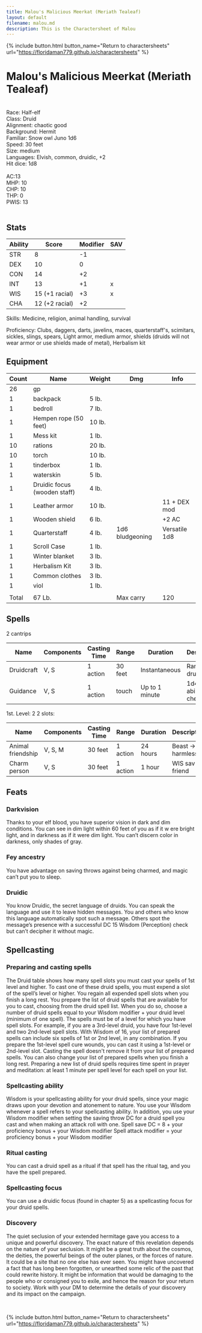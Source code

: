 ```yaml
---
title: Malou's Malicious Meerkat (Meriath Tealeaf)
layout: default
filename: malou.md
description: This is the Charactersheet of Malou
---
```

{% include button.html button_name="Return to charactersheets" url="https://floridaman779.github.io/charactersheets" %}

# Malou's Malicious Meerkat (Meriath Tealeaf)

<br>
Race: Half-elf<br>
Class: Druid<br>
Alignment: chaotic good<br>
Background: Hermit<br>
Familiar: Snow owl Juno 1d6<br>
Speed: 30 feet<br>
Size: medium<br>
Languages: Elvish, common, druidic, +2<br>
Hit dice: 1d8<br>
<br>
AC:13<br>
MHP: 10<br>
CHP: 10<br>
THP: 0<br>
PWIS: 13<br>
<br>

## Stats

|     Ability    |     Score             |     Modifier    |     SAV    |
|----------------|-----------------------|-----------------|------------|
|     STR        |     8                 |     -1          |            |
|     DEX        |     10                |     0           |            |
|     CON        |     14                |     +2          |            |
|     INT        |     13                |     +1          |     x      |
|     WIS        |     15 (+1 racial)    |     +3          |     x      |
|     CHA        |     12 (+2 racial)    |     +2          |            |

Skills: Medicine, religion, animal handling, survival
 
Proficiency: Clubs, daggers, darts, javelins, maces, quarterstaff's, scimitars, sickles, slings, spears, Light armor, medium armor, shields (druids will not wear armor or use shields made of metal), Herbalism kit
<br>

## Equipment

| Count | Name                         | Weight | Dmg             | Info          |
|-------|------------------------------|--------|-----------------|---------------|
| 26    | gp                           |        |                 |               |
| 1     | backpack                     | 5 lb.  |                 |               |
| 1     | bedroll                      | 7 lb.  |                 |               |
| 1     | Hempen rope (50 feet)        | 10 lb. |                 |               |
| 1     | Mess kit                     | 1 lb.  |                 |               |
| 10    | rations                      | 20 lb. |                 |               |
| 10    | torch                        | 10 lb. |                 |               |
| 1     | tinderbox                    | 1 lb.  |                 |               |
| 1     | waterskin                    | 5 lb.  |                 |               |
| 1     | Druidic focus (wooden staff) | 4 lb.  |                 |               |
| 1     | Leather armor                | 10 lb. |                 | 11 + DEX mod  |
| 1     | Wooden shield                | 6 lb.  |                 | +2 AC         |
| 1     | Quarterstaff                 | 4 lb.  | 1d6 bludgeoning | Versatile 1d8 |
| 1     | Scroll Case                  | 1 lb.  |                 |               |
| 1     | Winter blanket               | 3 lb.  |                 |               |
| 1     | Herbalism Kit                | 3 lb.  |                 |               |
| 1     | Common clothes               | 3 lb.  |                 |               |
| 1     | viol                         | 1 lb.  |                 |               |
|       |                              |        |                 |               |
| Total | 67 Lb.                       |        | Max carry       | 120           |

## Spells

2 cantrips

|     Name          |     Components    |     Casting Time    |     Range      |     Duration          |     Description               |
|-------------------|-------------------|---------------------|----------------|-----------------------|-------------------------------|
|     Druidcraft    |     V, S          |     1 action        |     30 feet    |     Instantaneous     |     Random druid stuff        |
|     Guidance      |     V, S          |     1 action        |     touch      |     Up to 1 minute    |     1d4 for ability checks    |

1st. Level: 2
2 slots:

|     Name                 |     Components    |     Casting Time    |     Range       |     Duration    |     Description          |     Prepared    |
|--------------------------|-------------------|---------------------|-----------------|-----------------|--------------------------|-----------------|
|     Animal friendship    |     V, S, M       |     30 feet         |     1 action    |     24 hours    |     Beast -> harmless    |                 |
|     Charm person         |     V, S          |     30 feet         |     1 action    |     1 hour      |     WIS sav -> friend    |                 |

## Feats

### Darkvision
Thanks to your elf blood, you have superior vision in dark and dim conditions. You can see in dim light within 60 feet of you as if it w ere bright light, and in darkness as if it were dim light. You can’t discern color in darkness, only shades of gray.

### Fey ancestry
You have advantage on saving throws against being charmed, and magic can’t put you to sleep.

### Druidic
You know Druidic, the secret language of druids. You can speak the language and use it to leave hidden messages. You and others who know this language automatically spot such a message. Others spot the message’s presence with a successful DC 15 Wisdom (Perception) check but can’t decipher it without magic.
<br>

## Spellcasting

### Preparing and casting spells
The Druid table shows how many spell slots you must cast your spells of 1st level and higher. To cast one of these druid spells, you must expend a slot of the spell’s level or higher. You regain all expended spell slots when you finish a long rest. You prepare the list of druid spells that are available for you to cast, choosing from the druid spell list. When you do so, choose a number of druid spells equal to your Wisdom modifier + your druid level (minimum of one spell). The spells must be of a level for which you have spell slots. For example, if you are a 3rd-level druid, you have four 1st-level and two 2nd-level spell slots. With Wisdom of 16, your list of prepared spells can include six spells of 1st or 2nd level, in any combination. If you prepare the 1st-level spell cure wounds, you can cast it using a 1st-level or 2nd-level slot. Casting the spell doesn't remove it from your list of prepared spells. You can also change your list of prepared spells when you finish a long rest. Preparing a new list of druid spells requires time spent in prayer and meditation: at least 1 minute per spell level for each spell on your list.

### Spellcasting ability
Wisdom is your spellcasting ability for your druid spells, since your magic draws upon your devotion and atonement to nature. You use your Wisdom whenever a spell refers to your spellcasting ability. In addition, you use your Wisdom modifier when setting the saving throw DC for a druid spell you cast and when making an attack roll with one. Spell save DC = 8 + your proficiency bonus + your Wisdom modifier Spell attack modifier = your proficiency bonus + your Wisdom modifier

### Ritual casting
You can cast a druid spell as a ritual if that spell has the ritual tag, and you have the spell prepared.

### Spellcasting focus
You can use a druidic focus (found in chapter 5) as a spellcasting focus for your druid spells.

### Discovery
The quiet seclusion of your extended hermitage gave you access to a unique and powerful discovery. The exact nature of this revelation depends on the nature of your seclusion. It might be a great truth about the cosmos, the deities, the powerful beings of the outer planes, or the forces of nature. It could be a site that no one else has ever seen. You might have uncovered a fact that has long been forgotten, or unearthed some relic of the past that could rewrite history. It might be information that would be damaging to the people who or consigned you to exile, and hence the reason for your return to society. Work with your DM to determine the details of your discovery and its impact on the campaign.

<br>

{% include button.html button_name="Return to charactersheets" url="https://floridaman779.github.io/charactersheets" %}
